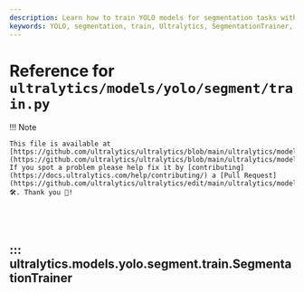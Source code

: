 ```yaml
---
description: Learn how to train YOLO models for segmentation tasks with Ultralytics. Explore the SegmentationTrainer class and its functionalities.
keywords: YOLO, segmentation, train, Ultralytics, SegmentationTrainer, Python, machine learning, deep learning, tutorials
---
```


# Reference for `ultralytics/models/yolo/segment/train.py`

!!! Note

    This file is available at [https://github.com/ultralytics/ultralytics/blob/main/ultralytics/models/yolo/segment/train.py](https://github.com/ultralytics/ultralytics/blob/main/ultralytics/models/yolo/segment/train.py). If you spot a problem please help fix it by [contributing](https://docs.ultralytics.com/help/contributing/) a [Pull Request](https://github.com/ultralytics/ultralytics/edit/main/ultralytics/models/yolo/segment/train.py) 🛠️. Thank you 🙏!

<br><br>

## ::: ultralytics.models.yolo.segment.train.SegmentationTrainer

<br><br>

